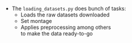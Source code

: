 * The `loading_datasets.py` does bunch of tasks: 
    *   Loads the raw datasets downloaded
    *   Set montage
    *   Applies preprocessing among others <br/>
to make the data ready-to-go 
